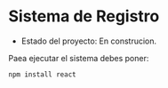 <h1> Sistema de Registro</h1>

- Estado del proyecto: En construcion.

Paea ejecutar el sistema debes poner:

```npm install react```
